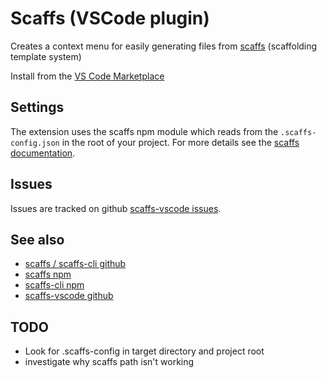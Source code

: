 # Scaffs (VSCode plugin)

Creates a context menu for easily generating files from [scaffs](https://itslenny.github.io/scaffs/) (scaffolding template system)

Install from the [VS Code Marketplace](https://marketplace.visualstudio.com/items?itemName=itslennysfault.scaffs-vscode)

## Settings

The extension uses the scaffs npm module which reads from the `.scaffs-config.json` in the root of your project. For more details see the [scaffs documentation](https://github.com/itslenny/scaffs).

## Issues

Issues are tracked on github [scaffs-vscode issues](https://github.com/itslenny/scaffs-vscode/issues).

## See also

* [scaffs / scaffs-cli github](https://github.com/itslenny/scaffs)
* [scaffs npm](https://github.com/itslenny/scaffs)
* [scaffs-cli npm](https://www.npmjs.com/package/scaffs-cli)
* [scaffs-vscode github](https://www.npmjs.com/package/scaffs)

## TODO

* Look for .scaffs-config in target directory and project root
* investigate why scaffs path isn't working 